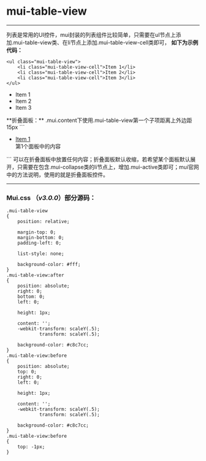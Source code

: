 # mui-table-view


---

列表是常用的UI控件，mui封装的列表组件比较简单，只需要在ul节点上添加.mui-table-view类、在li节点上添加.mui-table-view-cell类即可，
**如下为示例代码：**
```
<ul class="mui-table-view">
	<li class="mui-table-view-cell">Item 1</li>
	<li class="mui-table-view-cell">Item 2</li>
	<li class="mui-table-view-cell">Item 3</li>
</ul>
```
<ul class="mui-table-view">
	<li class="mui-table-view-cell">Item 1</li>
	<li class="mui-table-view-cell">Item 2</li>
	<li class="mui-table-view-cell">Item 3</li>
</ul>
**折叠面板：**
.mui.content下使用.mui-table-view第一个子项距离上外边距15px
```
<div class="mui-content">
			<ul class="mui-table-view">
				<li class="mui-table-view-cell mui-collapse">
					<a class="mui-navigate-right" href="#">Item 1</a>
					<div class="mui-collapse-content">
						第1个面板中的内容
					</div>
				</li>
			</ul>
		</div>
```
可以在折叠面板中放置任何内容；折叠面板默认收缩，若希望某个面板默认展开，只需要在包含.mui-collapse类的li节点上，增加.mui-active类即可；mui官网中的方法说明，使用的就是折叠面板控件。

---


### Mui.css （*v3.0.0*）部分源码：


```
.mui-table-view
{
    position: relative;

    margin-top: 0;
    margin-bottom: 0;
    padding-left: 0;

    list-style: none;

    background-color: #fff;
}
.mui-table-view:after
{
    position: absolute;
    right: 0;
    bottom: 0;
    left: 0;

    height: 1px;

    content: '';
    -webkit-transform: scaleY(.5);
            transform: scaleY(.5);

    background-color: #c8c7cc;
}
.mui-table-view:before
{
    position: absolute;
    top: 0;
    right: 0;
    left: 0;

    height: 1px;

    content: '';
    -webkit-transform: scaleY(.5);
            transform: scaleY(.5);

    background-color: #c8c7cc;
}
.mui-table-view:before
{
    top: -1px;
}

```
